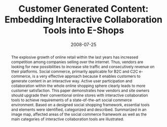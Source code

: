 ---
abstract: The explosive growth of online retail within the last years has increased
  competition among companies selling over the internet. Thus, vendors are looking
  for new possibilities to increase site traffic and consecutively revenue on their
  platforms. Social commerce, primarily applicable for B2C and C2C e-commerce, is
  a very effective approach because it enables customers to generate content in an
  interactive way. Active user participation and collaboration within the whole online
  shopping sphere clearly leads to more customer satisfaction. This paper demonstrates
  how vendors and site owners should upgrade their conventional online stores with
  interactive collaboration tools to achieve requirements of a state-of-the-art social
  commerce environment. Based on a designed social shopping framework, essential tools
  and elements were identified, categorized and described. Summarized in an image
  map, affected areas of the social commerce framework as well as the main categories
  of interactive collaboration tools are illustrated.
authors:
- Peter Leitner
- Thomas Grechenig
date: '2008-07-25'
featured: false
links:
- name: Publik
  url: https://publik.tuwien.ac.at/showentry.php?ID=171815&lang=2
publication: 'Vortrag: IADIS International Conference E-Commerce 2008, Amsterdam,
  Netherlands; 25.07.2008 - 27.07.2008; in: "Proceedings of the IADIS International
  Conference E-Commerce 2008", IADIS Press, (2008), ISBN: 978-972-8924-66-9; S. 271
  - 274'
publication_types:
- '1'
publishDate: '2008-07-25'
title: 'Customer Generated Content: Embedding Interactive Collaboration Tools into
  E-Shops'
url_pdf: ''
---